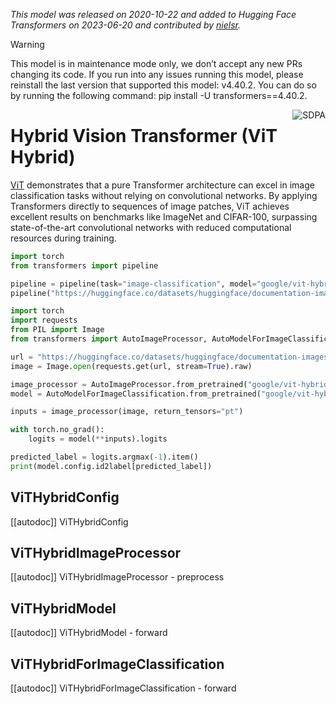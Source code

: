 <!--Copyright 2022 The HuggingFace Team. All rights reserved.

Licensed under the Apache License, Version 2.0 (the "License"); you may not use this file except in compliance with
the License. You may obtain a copy of the License at

http://www.apache.org/licenses/LICENSE-2.0

Unless required by applicable law or agreed to in writing, software distributed under the License is distributed on
an "AS IS" BASIS, WITHOUT WARRANTIES OR CONDITIONS OF ANY KIND, either express or implied. See the License for the
specific language governing permissions and limitations under the License.

⚠️ Note that this file is in Markdown but contain specific syntax for our doc-builder (similar to MDX) that may not be
rendered properly in your Markdown viewer.

-->
*This model was released on 2020-10-22 and added to Hugging Face Transformers on 2023-06-20 and contributed by [nielsr](https://huggingface.co/nielsr).*

> [!WARNING]
> This model is in maintenance mode only, we don’t accept any new PRs changing its code. If you run into any issues running this model, please reinstall the last version that supported this model: v4.40.2. You can do so by running the following command: pip install -U transformers==4.40.2.

<div style="float: right;">
    <div class="flex flex-wrap space-x-1">
        <img alt="SDPA" src="https://img.shields.io/badge/SDPA-DE3412?style=flat&logo=pytorch&logoColor=white">
    </div>
</div>

# Hybrid Vision Transformer (ViT Hybrid)

[ViT](https://huggingface.co/papers/2010.11929) demonstrates that a pure Transformer architecture can excel in image classification tasks without relying on convolutional networks. By applying Transformers directly to sequences of image patches, ViT achieves excellent results on benchmarks like ImageNet and CIFAR-100, surpassing state-of-the-art convolutional networks with reduced computational resources during training.

<hfoptions id="usage">
<hfoption id="Pipeline">

```py
import torch
from transformers import pipeline

pipeline = pipeline(task="image-classification", model="google/vit-hybrid-base-bit-384", dtype="auto")
pipeline("https://huggingface.co/datasets/huggingface/documentation-images/resolve/main/pipeline-cat-chonk.jpeg")
```

</hfoption>
<hfoption id="AutoModel">

```python
import torch
import requests
from PIL import Image
from transformers import AutoImageProcessor, AutoModelForImageClassification

url = "https://huggingface.co/datasets/huggingface/documentation-images/resolve/main/pipeline-cat-chonk.jpeg"
image = Image.open(requests.get(url, stream=True).raw)

image_processor = AutoImageProcessor.from_pretrained("google/vit-hybrid-base-bit-384")
model = AutoModelForImageClassification.from_pretrained("google/vit-hybrid-base-bit-384", dtype="auto")

inputs = image_processor(image, return_tensors="pt")

with torch.no_grad():
    logits = model(**inputs).logits

predicted_label = logits.argmax(-1).item()
print(model.config.id2label[predicted_label])
```

</hfoption>
</hfoptions>

## ViTHybridConfig

[[autodoc]] ViTHybridConfig

## ViTHybridImageProcessor

[[autodoc]] ViTHybridImageProcessor
    - preprocess

## ViTHybridModel

[[autodoc]] ViTHybridModel
    - forward

## ViTHybridForImageClassification

[[autodoc]] ViTHybridForImageClassification
    - forward

